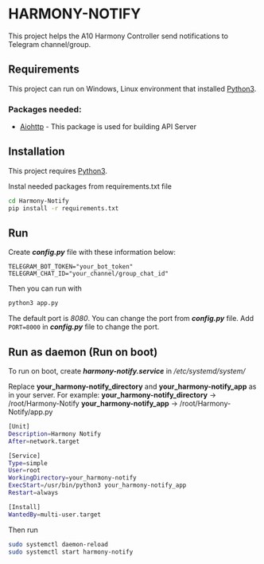 # HARMONY-NOTIFY

This project helps the A10 Harmony Controller send notifications to Telegram channel/group.

## Requirements

This project can run on Windows, Linux environment that installed [ Python3](https://www.python.org/downloads/).

### Packages needed:
- [Aiohttp](https://docs.aiohttp.org/en/stable/) - This package is used for building API Server

## Installation

This project requires [Python3](https://www.python.org/downloads/).

Instal needed packages from requirements.txt file

```sh
cd Harmony-Notify
pip install -r requirements.txt
```

## Run
Create ***config.py*** file with these information below:
```
TELEGRAM_BOT_TOKEN="your_bot_token"
TELEGRAM_CHAT_ID="your_channel/group_chat_id"
```

Then you can run with
```sh
python3 app.py
```
The default port is *8080*. You can change the port from ***config.py*** file. Add ```PORT=8000``` in ***config.py*** file to change the port.

## Run as daemon (Run on boot)

To run on boot, create ***harmony-notify.service*** in */etc/systemd/system/*

Replace **your_harmony-notify_directory** and **your_harmony-notify_app** as in your server.
For example:
    **your_harmony-notify_directory** -> /root/Harmony-Notify
    **your_harmony-notify_app** -> /root/Harmony-Notify/app.py
```sh
[Unit]
Description=Harmony Notify
After=network.target

[Service]
Type=simple
User=root
WorkingDirectory=your_harmony-notify
ExecStart=/usr/bin/python3 your_harmony-notify_app
Restart=always

[Install]
WantedBy=multi-user.target
```

Then run
```sh
sudo systemctl daemon-reload
sudo systemctl start harmony-notify
```